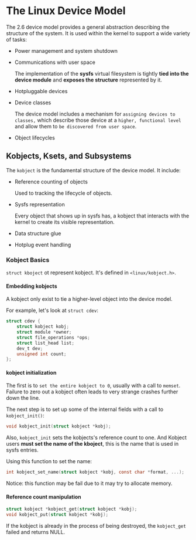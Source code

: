 # The Linux Device Model

The 2.6 device model provides a general abstraction describing the structure of the system. It is used within the kernel to support a wide variety of tasks:

* Power management and system shutdown

* Communications with user space

  The implementation of the **sysfs** virtual filesystem is tightly **tied into the device module** and **exposes the structure** represented by it.

* Hotpluggable devices

* Device classes

  The device model includes a mechanism for `assigning devices to classes,`  which describe those device at a `higher, functional level` and allow them to `be discovered from user space`.

* Object lifecycles

## Kobjects, Ksets, and Subsystems

The `kobject` is the fundamental structure of the device model. It include:

* Reference counting of objects

  Used to tracking the lifecycle of objects.

* Sysfs representation

  Every object that shows up in sysfs has, a kobject that interacts with the kernel to create its visible representation.  

* Data structure glue

* Hotplug event handling

### Kobject Basics

`struct kboject` ot represent kobject. It's defined in `<linux/kobject.h>`.

#### Embedding kobjects

A kobject only exist to tie a higher-level object into the device model.

For example, let's look at `struct cdev`:

```C
struct cdev {
    struct kobject kobj;
    struct module *owner;
    struct file_operations *ops;
    struct list_head list;
    dev_t dev;
    unsigned int count;
};
```

#### kobject initialization

The first is to `set the entire kobject to 0`, usually with a call to `memset`. Failure to zero out a kobject often leads to very strange crashes further down the line.

The next step is to set up some of the internal fields with a call to `kobject_init()`:

```C
void kobject_init(struct kobject *kobj);
```

Also, `kobject_init` sets the kobjects's reference count to one. And Kobject users **must set the name of the kboject**, this is the name that is used in sysfs entries.

Using this function to set the name:

```C
int kobject_set_name(struct kobject *kobj, const char *format, ...);
```

Notice: this function may be fail due to it may try to allocate memory.

#### Reference count manipulation

```C
struct kobject *kobject_get(struct kobject *kobj);
void kobject_put(struct kobject *kobj);
```

If the kobject is already in the process of being destroyed, the `kobject_get` failed and returns NULL.